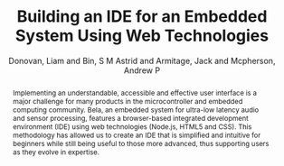--- 
title: "Building an IDE for an Embedded System Using Web Technologies" 
abstract: "Implementing an understandable, accessible and effective user interface is a major challenge for many products in the microcontroller and embedded computing community. Bela, an embedded system for ultra-low latency audio and sensor processing, features a browser-based integrated development environment (IDE) using web technologies (Node.js, HTML5 and CSS). This methodology has allowed us to create an IDE that is simplified and intuitive for beginners while still being useful to those more advanced, thus supporting users as they evolve in expertise." 
address: "London" 
author: "Donovan, Liam and Bin, S M Astrid and Armitage, Jack and Mcpherson, Andrew P"
webAuthor: "Liam Donovan, S M Astrid Bin, Jack Armitage, Andrew P Mcpherson" 
booktitle: "Proceedings of the International Web Audio Conference" 
editor: "Thalmann, Florian and Ewert, Sebastian" 
month: "Proceedings of the International Web Audio Conference"
pages: "" 
publisher: "Queen Mary University of London" 
series: "WAC '17"
type: "Talk"  
year: "2017" 
id: "2017_EA_45" 
tags: year2017
media: https://youtu.be/OpUeyRRPpCo?t=4791 
pdflink: /_data/papers/pdf/2017/2017_45.pdf
ISSN: 2663-5844
---